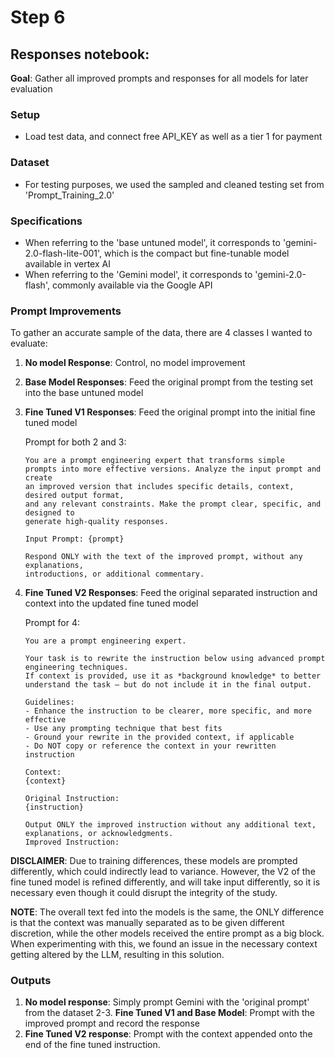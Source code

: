 # Step 6
## Responses notebook:
**Goal**: Gather all improved prompts and responses for all models for later evaluation

### Setup
- Load test data, and connect free API_KEY as well as a tier 1 for payment

### Dataset
- For testing purposes, we used the sampled and cleaned testing set from 'Prompt_Training_2.0'

### Specifications
- When referring to the 'base untuned model', it corresponds to 'gemini-2.0-flash-lite-001', which is the compact but fine-tunable model available in vertex AI
- When referring to the 'Gemini model', it corresponds to 'gemini-2.0-flash', commonly available via the Google API 

### Prompt Improvements
To gather an accurate sample of the data, there are 4 classes I wanted to evaluate:

1. **No model Response**: Control, no model improvement
2. **Base Model Responses**: Feed the original prompt from the testing set into the base untuned model
3. **Fine Tuned V1 Responses**: Feed the original prompt into the initial fine tuned model
   
   Prompt for both 2 and 3:
   ```
   You are a prompt engineering expert that transforms simple 
   prompts into more effective versions. Analyze the input prompt and create
   an improved version that includes specific details, context, desired output format, 
   and any relevant constraints. Make the prompt clear, specific, and designed to 
   generate high-quality responses.
   
   Input Prompt: {prompt}

   Respond ONLY with the text of the improved prompt, without any explanations, 
   introductions, or additional commentary.
   ```

4. **Fine Tuned V2 Responses**: Feed the original separated instruction and context into the updated fine tuned model
   
   Prompt for 4:
   ```
   You are a prompt engineering expert.

   Your task is to rewrite the instruction below using advanced prompt engineering techniques. 
   If context is provided, use it as *background knowledge* to better understand the task — but do not include it in the final output.

   Guidelines:
   - Enhance the instruction to be clearer, more specific, and more effective
   - Use any prompting technique that best fits
   - Ground your rewrite in the provided context, if applicable
   - Do NOT copy or reference the context in your rewritten instruction

   Context:
   {context}

   Original Instruction:
   {instruction}

   Output ONLY the improved instruction without any additional text, explanations, or acknowledgments.
   Improved Instruction:
   ```

**DISCLAIMER**: Due to training differences, these models are prompted differently, which could indirectly lead to variance.
However, the V2 of the fine tuned model is refined differently, and will take input differently, so it is necessary even though it could disrupt the integrity of the study.

**NOTE**: The overall text fed into the models is the same, the ONLY difference is that the context was manually separated as to be given different discretion, while the 
other models received the entire prompt as a big block. When experimenting with this, we found an issue in the necessary context getting altered by the LLM, resulting
in this solution.

### Outputs
1. **No model response**: Simply prompt Gemini with the 'original prompt' from the dataset
2-3. **Fine Tuned V1 and Base Model**: Prompt with the improved prompt and record the response
4. **Fine Tuned V2 response**: Prompt with the context appended onto the end of the fine tuned instruction.
